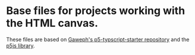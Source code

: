 # Base files for projects working with the HTML canvas.

These files are based on [Gaweph's p5-typscript-starter repository](https://github.com/Gaweph/p5-typescript-starter) and the [p5js library](https://p5js.org/).
